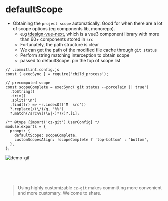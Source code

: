# defaultScope

- Obtaining the `project scope` automatically. Good for when there are a lot of scope options (eg components lib, monorepo).
  - e.g [tdesign-vue-next](https://github.com/Tencent/tdesign-vue-next), which is a vue3 component library with more than 60+ components stored in `src`
  - Fortunately, the path structure is clear
  - We can get the path of the modified file cache through `git status`
  - Perform string matching interception to obtain scope
  - passed to defaultScope. pin the top of scope list

```js{5-11,16,17}
// .commitlint.config.js
const { execSync } = require('child_process');

// precomputed scope
const scopeComplete = execSync('git status --porcelain || true')
  .toString()
  .trim()
  .split('\n')
  .find((r) => ~r.indexOf('M  src'))
  ?.replace(/(\/)/g, '%%')
  ?.match(/src%%((\w|-)*)/)?.[1];

/** @type {import('cz-git').UserConfig} */
module.exports = {
  prompt: {
    defaultScope: scopeComplete,
    customScopesAlign: !scopeComplete ? 'top-bottom' : 'bottom',
  },
};
```

![demo-gif](https://user-images.githubusercontent.com/40693636/172989830-c3e436ad-adab-42f5-973f-b97f33748939.gif)

<br>
<br>
<br>

> Using highly customizable `cz-git` makes committing more convenient and more customary. Welcome to share.
